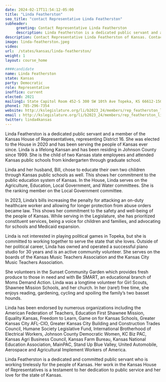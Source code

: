 ```yaml
---
date: 2024-02-17T11:54:12-05:00
title: "Linda Featherston"
seo_title: "contact Representative Linda Featherston"
subheader:
     greeting: Contact Representative Linda Featherston
     description: Linda Featherston is a dedicated public servant and a member of the Kansas House of Representatives, representing District 16. She was elected to the House in 2020 and has been serving the people of Kansas ever since.
description: Contact Representative Linda Featherston of Kansas. Contact information for Linda Featherston includes email address, phone number, and mailing address.
image: linda-featherston.jpeg
video:
url:  /states/kansas/linda-featherston/
weight: 1
layout: course_home

####candidate
name: Linda Featherston
state: Kansas
party: Democratic
role: Representative
inoffice: current
elected: 2021
mailing1: State Capitol Room 452-S 300 SW 10th Ave Topeka, KS 66612-1504
phone1: 785-296-7354
website: http://kslegislature.org/li/b2023_24/members/rep_featherston_linda_1/
email : http://kslegislature.org/li/b2023_24/members/rep_featherston_linda_1/
twitter: linda4kansas
---
```


Linda Featherston is a dedicated public servant and a member of the Kansas House of Representatives, representing District 16. She was elected to the House in 2020 and has been serving the people of Kansas ever since. Linda is a lifelong Kansan and has been residing in Johnson County since 1999. She is the child of two Kansas state employees and attended Kansas public schools from kindergarten through graduate school.

Linda and her husband, Bill, chose to educate their own two children through Kansas public schools as well. This shows her commitment to the public education system of Kansas. In the House, Linda serves on the Agriculture, Education, Local Government, and Water committees. She is the ranking member on the Local Government committee.

In 2023, Linda’s bills increasing the penalty for attacking an on-duty healthcare worker and allowing for longer protection from abuse orders became law. This shows her commitment to the safety and well-being of the people of Kansas. While serving in the Legislature, she has prioritized constituent services, being a voice for children and families, and advocating for schools and Medicaid expansion.

Linda is not interested in playing political games in Topeka, but she is committed to working together to serve the state that she loves. Outside of her political career, Linda has owned and operated a successful piano studio for 30 years and is an active community volunteer. She serves on the boards of the Kansas Music Teachers Association and the Kansas City Music Teachers Association.

She volunteers in the Sunset Community Garden which provides fresh produce to those in need and with Be SMART, an educational branch of Moms Demand Action. Linda was a longtime volunteer for Girl Scouts, Shawnee Mission Schools, and her church. In her (rare!) free time, she enjoys reading, gardening, cycling and spoiling the family’s two basset hounds.

Linda has been endorsed by numerous organizations including the American Federation of Teachers, Education First Shawnee Mission, Equality Kansas, Freedom to Learn, Game on for Kansas Schools, Greater Kansas City AFL-CIO, Greater Kansas City Building and Construction Trades Council, Humane Society Legislative Fund, International Brotherhood of Electrical Workers, Johnson County Democratic Women, KC Biz PAC, Kansas Agri Business Council, Kansas Farm Bureau, Kansas National Education Association, MainPAC, Stand Up Blue Valley, United Automobile, Aerospace and Agricultural Implement Workers of America.

Linda Featherston is a dedicated and committed public servant who is working tirelessly for the people of Kansas. Her work in the Kansas House of Representatives is a testament to her dedication to public service and her love for the state of Kansas.
